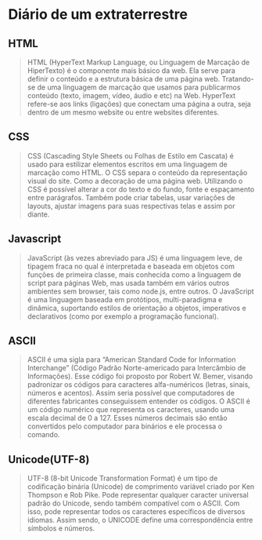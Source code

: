 # Diário de um extraterrestre

## HTML

>HTML (HyperText Markup Language, ou Linguagem de Marcação de HiperTexto) é o componente mais básico da web. Ela serve para definir o conteúdo e a estrutura básica de uma página web. Tratando-se de uma linguagem de marcação que usamos para publicarmos conteúdo (texto, imagem, vídeo, áudio e etc) na Web.
>HyperText refere-se aos links (ligações) que conectam uma página a outra, seja dentro de um mesmo website ou entre websites diferentes.

## CSS

>CSS (Cascading Style Sheets ou Folhas de Estilo em Cascata) é usado para estilizar elementos escritos em uma linguagem de marcação como HTML. O CSS separa o conteúdo da representação visual do site. Como a decoração de uma página web. Utilizando o CSS é possível alterar a cor do texto e do fundo, fonte e espaçamento entre parágrafos. Também pode criar tabelas, usar variações de layouts, ajustar imagens para suas respectivas telas e assim por diante.

## Javascript

>JavaScript (às vezes abreviado para JS) é uma linguagem leve, de tipagem fraca no qual é interpretada e baseada em objetos com funções de primeira classe, mais conhecida como a linguagem de script para páginas Web, mas usada também em vários outros ambientes sem browser, tais como node.js,  entre outros. O JavaScript é uma linguagem baseada em protótipos, multi-paradigma e dinâmica, suportando estilos de orientação a objetos, imperativos e declarativos (como por exemplo a programação funcional).

## ASCII

>ASCII é uma sigla para “American Standard Code for Information Interchange” (Código Padrão Norte-americado para Intercâmbio de Informações). Esse código foi proposto por Robert W. Bemer, visando padronizar os códigos para caracteres alfa-numéricos (letras, sinais, números e acentos). Assim seria possível que computadores de diferentes fabricantes conseguissem entender os códigos. O ASCII é um código numérico que representa os caracteres, usando uma escala decimal de 0 a 127. Esses números decimais são então convertidos pelo computador para binários e ele processa o comando.

## Unicode(UTF-8)

>UTF-8 (8-bit Unicode Transformation Format) é um tipo de codificação binária (Unicode) de comprimento variável criado por Ken Thompson e Rob Pike. Pode representar qualquer caracter universal padrão do Unicode, sendo também compatível com o ASCII. Com isso, pode representar todos os caracteres específicos de diversos idiomas. Assim sendo, o UNICODE define uma correspondência entre símbolos e números.
